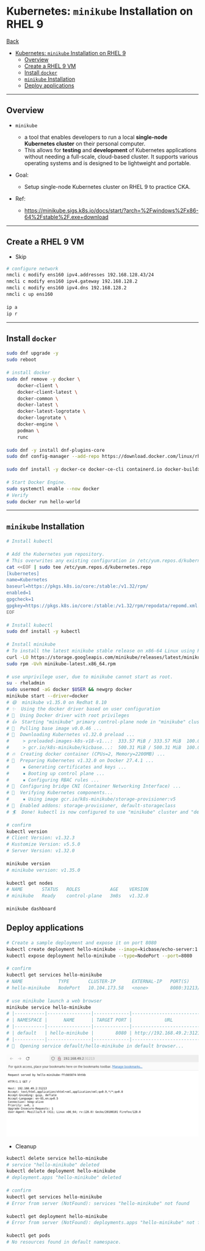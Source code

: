 # Kubernetes: `minikube` Installation on RHEL 9

[Back](../../index.md)

- [Kubernetes: `minikube` Installation on RHEL 9](#kubernetes-minikube-installation-on-rhel-9)
  - [Overview](#overview)
  - [Create a RHEL 9 VM](#create-a-rhel-9-vm)
  - [Install `docker`](#install-docker)
  - [`minikube` Installation](#minikube-installation)
  - [Deploy applications](#deploy-applications)

---

## Overview

- `minikube`

  - a tool that enables developers to run a local **single-node Kubernetes cluster** on their personal computer.
  - This allows for **testing** and **development** of Kubernetes applications without needing a full-scale, cloud-based cluster. It supports various operating systems and is designed to be lightweight and portable.

- Goal:

  - Setup single-node Kubernetes cluster on RHEL 9 to practice CKA.

- Ref:
  - https://minikube.sigs.k8s.io/docs/start/?arch=%2Fwindows%2Fx86-64%2Fstable%2F.exe+download

---

## Create a RHEL 9 VM

- Skip

```sh
# configure network
nmcli c modify ens160 ipv4.addresses 192.168.128.43/24
nmcli c modify ens160 ipv4.gateway 192.168.128.2
nmcli c modify ens160 ipv4.dns 192.168.128.2
nmcli c up ens160

ip a
ip r
```

---

## Install `docker`

```sh
sudo dnf upgrade -y
sudo reboot

# install docker
sudo dnf remove -y docker \
    docker-client \
    docker-client-latest \
    docker-common \
    docker-latest \
    docker-latest-logrotate \
    docker-logrotate \
    docker-engine \
    podman \
    runc

sudo dnf -y install dnf-plugins-core
sudo dnf config-manager --add-repo https://download.docker.com/linux/rhel/docker-ce.repo

sudo dnf install -y docker-ce docker-ce-cli containerd.io docker-buildx-plugin docker-compose-plugin

# Start Docker Engine.
sudo systemctl enable --now docker
# Verify
sudo docker run hello-world
```

---

## `minikube` Installation

```sh
# Install kubectl

# Add the Kubernetes yum repository.
# This overwrites any existing configuration in /etc/yum.repos.d/kubernetes.repo
cat <<EOF | sudo tee /etc/yum.repos.d/kubernetes.repo
[kubernetes]
name=Kubernetes
baseurl=https://pkgs.k8s.io/core:/stable:/v1.32/rpm/
enabled=1
gpgcheck=1
gpgkey=https://pkgs.k8s.io/core:/stable:/v1.32/rpm/repodata/repomd.xml.key
EOF

# Install kubectl
sudo dnf install -y kubectl

# Install minikube
# To install the latest minikube stable release on x86-64 Linux using RPM package
curl -LO https://storage.googleapis.com/minikube/releases/latest/minikube-latest.x86_64.rpm
sudo rpm -Uvh minikube-latest.x86_64.rpm

# use unprivilege user, due to minikube cannot start as root.
su - rheladmin
sudo usermod -aG docker $USER && newgrp docker
minikube start --driver=docker
# 😄  minikube v1.35.0 on Redhat 8.10
# ✨  Using the docker driver based on user configuration
# 📌  Using Docker driver with root privileges
# 👍  Starting "minikube" primary control-plane node in "minikube" cluster
# 🚜  Pulling base image v0.0.46 ...
# 💾  Downloading Kubernetes v1.32.0 preload ...
#     > preloaded-images-k8s-v18-v1...:  333.57 MiB / 333.57 MiB  100.00% 7.72 Mi
#     > gcr.io/k8s-minikube/kicbase...:  500.31 MiB / 500.31 MiB  100.00% 6.85 Mi
# 🔥  Creating docker container (CPUs=2, Memory=2200MB) ...
# 🐳  Preparing Kubernetes v1.32.0 on Docker 27.4.1 ...
#     ▪ Generating certificates and keys ...
#     ▪ Booting up control plane ...
#     ▪ Configuring RBAC rules ...
# 🔗  Configuring bridge CNI (Container Networking Interface) ...
# 🔎  Verifying Kubernetes components...
#     ▪ Using image gcr.io/k8s-minikube/storage-provisioner:v5
# 🌟  Enabled addons: storage-provisioner, default-storageclass
# 🏄  Done! kubectl is now configured to use "minikube" cluster and "default" namespace by default

# confirm
kubectl version
# Client Version: v1.32.3
# Kustomize Version: v5.5.0
# Server Version: v1.32.0

minikube version
# minikube version: v1.35.0

kubectl get nodes
# NAME       STATUS   ROLES           AGE    VERSION
# minikube   Ready    control-plane   3m8s   v1.32.0

minikube dashboard
```

## Deploy applications

```sh
# Create a sample deployment and expose it on port 8080
kubectl create deployment hello-minikube --image=kicbase/echo-server:1.0
kubectl expose deployment hello-minikube --type=NodePort --port=8080

# confirm
kubectl get services hello-minikube
# NAME             TYPE       CLUSTER-IP      EXTERNAL-IP   PORT(S)          AGE
# hello-minikube   NodePort   10.104.173.58   <none>        8080:31213/TCP   9s

# use minikube launch a web browser
minikube service hello-minikube
# |-----------|----------------|-------------|---------------------------|
# | NAMESPACE |      NAME      | TARGET PORT |            URL            |
# |-----------|----------------|-------------|---------------------------|
# | default   | hello-minikube |        8080 | http://192.168.49.2:31213 |
# |-----------|----------------|-------------|---------------------------|
# 🎉  Opening service default/hello-minikube in default browser...

```

![pic](./pic/deployment.png)

- Cleanup

```sh
kubectl delete service hello-minikube
# service "hello-minikube" deleted
kubectl delete deployment hello-minikube
# deployment.apps "hello-minikube" deleted

# confirm
kubectl get services hello-minikube
# Error from server (NotFound): services "hello-minikube" not found

kubectl get deployment hello-minikube
# Error from server (NotFound): deployments.apps "hello-minikube" not found

kubectl get pods
# No resources found in default namespace.
```